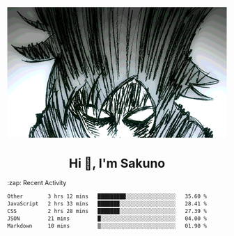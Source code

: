<body>
<h1 align="center"></h1>
<br>
<div align="center">
<img width="auto" height="300" src="Img/mobFreakoutLonger.gif"/>
</div>
</div>
<h1 align="center">Hi 👋, I'm Sakuno</h1>
:zap: Recent Activity

<!--START_SECTION:waka-->

```txt
Other        3 hrs 12 mins   █████████░░░░░░░░░░░░░░░░   35.60 %
JavaScript   2 hrs 33 mins   ███████░░░░░░░░░░░░░░░░░░   28.41 %
CSS          2 hrs 28 mins   ███████░░░░░░░░░░░░░░░░░░   27.39 %
JSON         21 mins         █░░░░░░░░░░░░░░░░░░░░░░░░   04.00 %
Markdown     10 mins         ▒░░░░░░░░░░░░░░░░░░░░░░░░   01.90 %
```

<!--END_SECTION:waka-->
